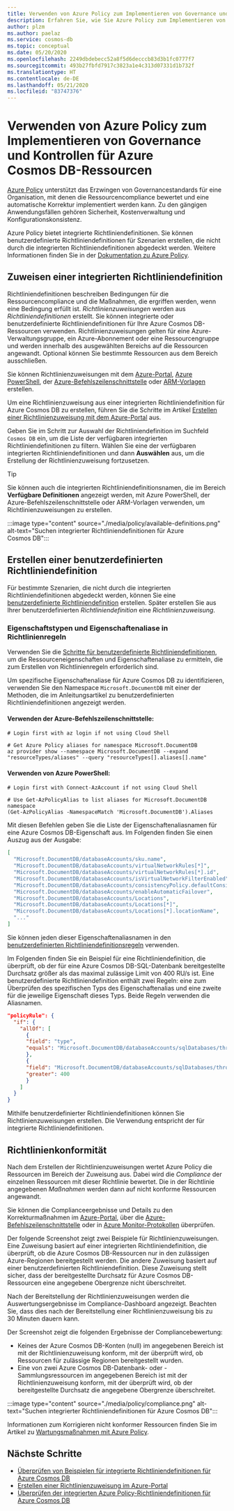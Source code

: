 ```yaml
---
title: Verwenden von Azure Policy zum Implementieren von Governance und Kontrollen für Azure Cosmos DB-Ressourcen
description: Erfahren Sie, wie Sie Azure Policy zum Implementieren von Governance und Kontrollen für Azure Cosmos DB-Ressourcen verwenden.
author: plzm
ms.author: paelaz
ms.service: cosmos-db
ms.topic: conceptual
ms.date: 05/20/2020
ms.openlocfilehash: 2249dbdebecc52a8f5d6decccb83d3b1fc0777f7
ms.sourcegitcommit: 493b27fbfd7917c3823a1e4c313d07331d1b732f
ms.translationtype: HT
ms.contentlocale: de-DE
ms.lasthandoff: 05/21/2020
ms.locfileid: "83747376"
---
```

# <a name="use-azure-policy-to-implement-governance-and-controls-for-azure-cosmos-db-resources"></a>Verwenden von Azure Policy zum Implementieren von Governance und Kontrollen für Azure Cosmos DB-Ressourcen

[Azure Policy](../governance/policy/overview.md) unterstützt das Erzwingen von Governancestandards für eine Organisation, mit denen die Ressourcencompliance bewertet und eine automatische Korrektur implementiert werden kann. Zu den gängigen Anwendungsfällen gehören Sicherheit, Kostenverwaltung und Konfigurationskonsistenz.

Azure Policy bietet integrierte Richtliniendefinitionen. Sie können benutzerdefinierte Richtliniendefinitionen für Szenarien erstellen, die nicht durch die integrierten Richtliniendefinitionen abgedeckt werden. Weitere Informationen finden Sie in der [Dokumentation zu Azure Policy](../governance/policy/overview.md).

## <a name="assign-a-built-in-policy-definition"></a>Zuweisen einer integrierten Richtliniendefinition

Richtliniendefinitionen beschreiben Bedingungen für die Ressourcencompliance und die Maßnahmen, die ergriffen werden, wenn eine Bedingung erfüllt ist. _Richtlinienzuweisungen_ werden aus _Richtliniendefinitionen_ erstellt. Sie können integrierte oder benutzerdefinierte Richtliniendefinitionen für Ihre Azure Cosmos DB-Ressourcen verwenden. Richtlinienzuweisungen gelten für eine Azure-Verwaltungsgruppe, ein Azure-Abonnement oder eine Ressourcengruppe und werden innerhalb des ausgewählten Bereichs auf die Ressourcen angewandt. Optional können Sie bestimmte Ressourcen aus dem Bereich ausschließen.

Sie können Richtlinienzuweisungen mit dem [Azure-Portal](../governance/policy/assign-policy-portal.md), [Azure PowerShell](../governance/policy/assign-policy-powershell.md), der [Azure-Befehlszeilenschnittstelle](../governance/policy/assign-policy-azurecli.md) oder [ARM-Vorlagen](../governance/policy/assign-policy-template.md) erstellen.

Um eine Richtlinienzuweisung aus einer integrierten Richtliniendefinition für Azure Cosmos DB zu erstellen, führen Sie die Schritte im Artikel [Erstellen einer Richtlinienzuweisung mit dem Azure-Portal](../governance/policy/assign-policy-portal.md) aus.

Geben Sie im Schritt zur Auswahl der Richtliniendefinition im Suchfeld `Cosmos DB` ein, um die Liste der verfügbaren integrierten Richtliniendefinitionen zu filtern. Wählen Sie eine der verfügbaren integrierten Richtliniendefinitionen und dann **Auswählen** aus, um die Erstellung der Richtlinienzuweisung fortzusetzen.

> [!TIP]
> Sie können auch die integrierten Richtliniendefinitionsnamen, die im Bereich **Verfügbare Definitionen** angezeigt werden, mit Azure PowerShell, der Azure-Befehlszeilenschnittstelle oder ARM-Vorlagen verwenden, um Richtlinienzuweisungen zu erstellen.

:::image type="content" source="./media/policy/available-definitions.png" alt-text="Suchen integrierter Richtliniendefinitionen für Azure Cosmos DB":::

## <a name="create-a-custom-policy-definition"></a>Erstellen einer benutzerdefinierten Richtliniendefinition

Für bestimmte Szenarien, die nicht durch die integrierten Richtliniendefinitionen abgedeckt werden, können Sie eine [benutzerdefinierte Richtliniendefinition](../governance/policy/tutorials/create-custom-policy-definition.md) erstellen. Später erstellen Sie aus Ihrer benutzerdefinierten _Richtliniendefinition_ eine _Richtlinienzuweisung_.

### <a name="property-types-and-property-aliases-in-policy-rules"></a>Eigenschaftstypen und Eigenschaftenaliase in Richtlinienregeln

Verwenden Sie die [Schritte für benutzerdefinierte Richtliniendefinitionen](../governance/policy/tutorials/create-custom-policy-definition.md), um die Ressourceneigenschaften und Eigenschaftenaliase zu ermitteln, die zum Erstellen von Richtlinienregeln erforderlich sind.

Um spezifische Eigenschaftenaliase für Azure Cosmos DB zu identifizieren, verwenden Sie den Namespace `Microsoft.DocumentDB` mit einer der Methoden, die im Anleitungsartikel zu benutzerdefinierten Richtliniendefinitionen angezeigt werden.

#### <a name="use-the-azure-cli"></a>Verwenden der Azure-Befehlszeilenschnittstelle:
```azurecli-interactive
# Login first with az login if not using Cloud Shell

# Get Azure Policy aliases for namespace Microsoft.DocumentDB
az provider show --namespace Microsoft.DocumentDB --expand "resourceTypes/aliases" --query "resourceTypes[].aliases[].name"
```

#### <a name="use-azure-powershell"></a>Verwenden von Azure PowerShell:
```azurepowershell-interactive
# Login first with Connect-AzAccount if not using Cloud Shell

# Use Get-AzPolicyAlias to list aliases for Microsoft.DocumentDB namespace
(Get-AzPolicyAlias -NamespaceMatch 'Microsoft.DocumentDB').Aliases
```

Mit diesen Befehlen geben Sie die Liste der Eigenschaftenaliasnamen für eine Azure Cosmos DB-Eigenschaft aus. Im Folgenden finden Sie einen Auszug aus der Ausgabe:

```json
[
  "Microsoft.DocumentDB/databaseAccounts/sku.name",
  "Microsoft.DocumentDB/databaseAccounts/virtualNetworkRules[*]",
  "Microsoft.DocumentDB/databaseAccounts/virtualNetworkRules[*].id",
  "Microsoft.DocumentDB/databaseAccounts/isVirtualNetworkFilterEnabled",
  "Microsoft.DocumentDB/databaseAccounts/consistencyPolicy.defaultConsistencyLevel",
  "Microsoft.DocumentDB/databaseAccounts/enableAutomaticFailover",
  "Microsoft.DocumentDB/databaseAccounts/Locations",
  "Microsoft.DocumentDB/databaseAccounts/Locations[*]",
  "Microsoft.DocumentDB/databaseAccounts/Locations[*].locationName",
  "..."
]
```

Sie können jeden dieser Eigenschaftenaliasnamen in den [benutzerdefinierten Richtliniendefinitionsregeln](../governance/policy/tutorials/create-custom-policy-definition.md#policy-rule) verwenden.

Im Folgenden finden Sie ein Beispiel für eine Richtliniendefinition, die überprüft, ob der für eine Azure Cosmos DB-SQL-Datenbank bereitgestellte Durchsatz größer als das maximal zulässige Limit von 400 RU/s ist. Eine benutzerdefinierte Richtliniendefinition enthält zwei Regeln: eine zum Überprüfen des spezifischen Typs des Eigenschaftenalias und eine zweite für die jeweilige Eigenschaft dieses Typs. Beide Regeln verwenden die Aliasnamen.

```json
"policyRule": {
  "if": {
    "allOf": [
      {
      "field": "type",
      "equals": "Microsoft.DocumentDB/databaseAccounts/sqlDatabases/throughputSettings"
      },
      {
      "field": "Microsoft.DocumentDB/databaseAccounts/sqlDatabases/throughputSettings/default.resource.throughput",
      "greater": 400
      }
    ]
  }
}
```

Mithilfe benutzerdefinierter Richtliniendefinitionen können Sie Richtlinienzuweisungen erstellen. Die Verwendung entspricht der für integrierte Richtliniendefinitionen.

## <a name="policy-compliance"></a>Richtlinienkonformität

Nach dem Erstellen der Richtlinienzuweisungen wertet Azure Policy die Ressourcen im Bereich der Zuweisung aus. Dabei wird die _Compliance_ der einzelnen Ressourcen mit dieser Richtlinie bewertet. Die in der Richtlinie angegebenen _Maßnahmen_ werden dann auf nicht konforme Ressourcen angewandt.

Sie können die Complianceergebnisse und Details zu den Korrekturmaßnahmen im [Azure-Portal](../governance/policy/how-to/get-compliance-data.md#portal), über die [Azure-Befehlszeilenschnittstelle](../governance/policy/how-to/get-compliance-data.md#command-line) oder in [Azure Monitor-Protokollen](../governance/policy/how-to/get-compliance-data.md#azure-monitor-logs) überprüfen.

Der folgende Screenshot zeigt zwei Beispiele für Richtlinienzuweisungen. Eine Zuweisung basiert auf einer integrierten Richtliniendefinition, die überprüft, ob die Azure Cosmos DB-Ressourcen nur in den zulässigen Azure-Regionen bereitgestellt werden. Die andere Zuweisung basiert auf einer benutzerdefinierten Richtliniendefinition. Diese Zuweisung stellt sicher, dass der bereitgestellte Durchsatz für Azure Cosmos DB-Ressourcen eine angegebene Obergrenze nicht überschreitet.

Nach der Bereitstellung der Richtlinienzuweisungen werden die Auswertungsergebnisse im Compliance-Dashboard angezeigt. Beachten Sie, dass dies nach der Bereitstellung einer Richtlinienzuweisung bis zu 30 Minuten dauern kann.

Der Screenshot zeigt die folgenden Ergebnisse der Compliancebewertung:

- Keines der Azure Cosmos DB-Konten (null) im angegebenen Bereich ist mit der Richtlinienzuweisung konform, mit der überprüft wird, ob Ressourcen für zulässige Regionen bereitgestellt wurden.
- Eine von zwei Azure Cosmos DB-Datenbank- oder -Sammlungsressourcen im angegebenen Bereich ist mit der Richtlinienzuweisung konform, mit der überprüft wird, ob der bereitgestellte Durchsatz die angegebene Obergrenze überschreitet.

:::image type="content" source="./media/policy/compliance.png" alt-text="Suchen integrierter Richtliniendefinitionen für Azure Cosmos DB":::

Informationen zum Korrigieren nicht konformer Ressourcen finden Sie im Artikel zu [Wartungsmaßnahmen mit Azure Policy](../governance/policy/how-to/remediate-resources.md).

## <a name="next-steps"></a>Nächste Schritte

- [Überprüfen von Beispielen für integrierte Richtliniendefinitionen für Azure Cosmos DB](https://github.com/Azure/azure-policy/tree/master/samples/CosmosDB)
- [Erstellen einer Richtlinienzuweisung im Azure-Portal](../governance/policy/assign-policy-portal.md)
- [Überprüfen der integrierten Azure Policy-Richtliniendefinitionen für Azure Cosmos DB](./policy-samples.md)
